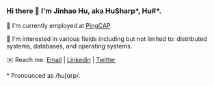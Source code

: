 ### Hi there 👋 I'm Jinhao Hu, aka HuSharp\*, Hu#\*.

🏢 I'm currently employed at [PingCAP](https://github.com/pingcap).

🧗 I'm interested in various fields including but not limited to: distributed systems, databases, and operating systems.

✉️ Reach me: [Email](ihusharp@gmail.com) | [Linkedin](https://www.linkedin.com/in/jinhao-hu-656035201/) | [Twitter](https://twitter.com/_HuSharp_)

\* Pronounced as /huʃɑrp/.
